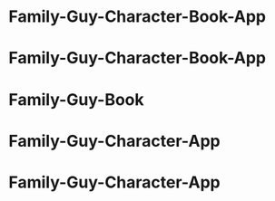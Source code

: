 # Family-Guy-Character-Book-App
# Family-Guy-Character-Book-App
# Family-Guy-Book
# Family-Guy-Character-App
# Family-Guy-Character-App
